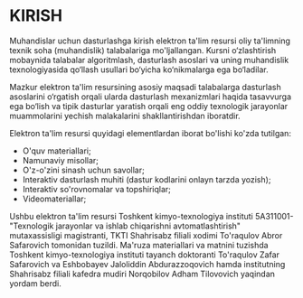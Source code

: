 # KIRISH

Muhandislar uchun dasturlashga kirish elektron ta'lim resursi oliy ta'limning texnik soha (muhandislik) talabalariga mo'ljallangan. Kursni о‘zlashtirish mobaynida talabalar algoritmlash, dasturlash asoslari va uning muhandislik texnologiyasida qо‘llash usullari bо‘yicha kо‘nikmalarga ega bо‘ladilar. &#x20;

Mazkur elektron ta'lim resursining asosiy maqsadi talabalarga dasturlash asoslarini  о‘rgatish orqali ularda dasturlash mexanizmlari haqida tasavvurga ega bо‘lish va tipik dasturlar yaratish orqali eng oddiy texnologik jarayonlar muammolarini  yechish malakalarini shakllantirishdan iboratdir.

Elektron ta'lim resursi quyidagi elementlardan iborat bo'lishi ko'zda tutilgan:

* O'quv materiallari;
* Namunaviy misollar;
* O'z-o'zini sinash uchun savollar;
* Interaktiv dasturlash muhiti (dastur kodlarini onlayn tarzda yozish);
* Interaktiv so'rovnomalar va topshiriqlar;
* Videomateriallar;

Ushbu elektron ta'lim resursi Toshkent kimyo-texnologiya instituti 5A311001- "Texnologik jarayonlar va ishlab chiqarishni avtomatlashtirish" mutaxassisligi magistranti, TKTI Shahrisabz filiali xodimi To'raqulov Abror Safarovich tomonidan tuzildi. Ma'ruza materiallari va matnini tuzishda Toshkent kimyo-texnologiya instituti tayanch doktoranti To'raqulov Zafar Safarovich va Eshbobayev Jaloliddin Abdurazzoqovich hamda institutning Shahrisabz filiali kafedra mudiri Norqobilov Adham Tilovovich yaqindan yordam berdi.
